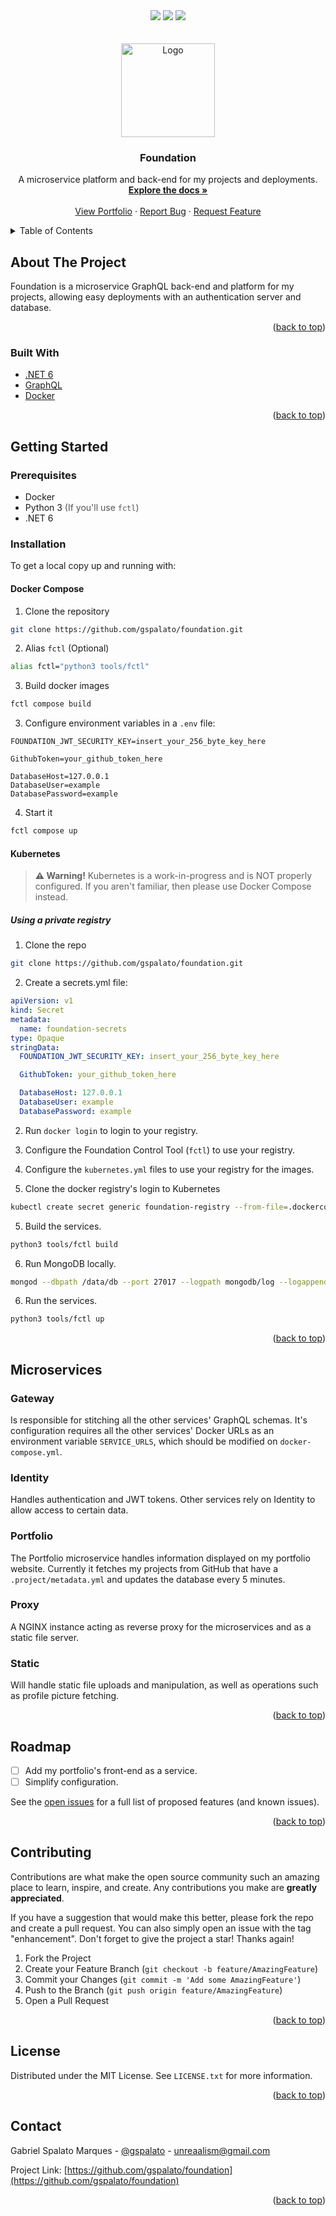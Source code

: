 <div id="top"></div>

<div align="center">
  <img src="https://img.shields.io/github/languages/top/gspalato/foundation?style=for-the-badge"/>
  <img src="https://img.shields.io/github/issues-raw/gspalato/foundation?style=for-the-badge"/>
  <img src="https://img.shields.io/github/contributors/gspalato/foundation?style=for-the-badge">
</div>

<!-- PROJECT LOGO -->
<br />
<div align="center">
  <br />

  <a href="https://github.com/gspalato/foundation">
    <img src="https://raw.githubusercontent.com/gspalato/foundation/master/.project/icon_circle.png" alt="Logo" width="150" height="150">
  </a>

<h3 align="center"><b>Foundation</b></h3>

  <p align="center">
    A microservice platform and back-end for my projects and deployments.
    <br />
    <a href="https://github.com/gspalato/foundation"><strong>Explore the docs »</strong></a>
    <br />
    <br />
    <a href="https://portfolio-gspalato.vercel.app">View Portfolio</a>
    ·
    <a href="https://github.com/gspalato/foundation/issues">Report Bug</a>
    ·
    <a href="https://github.com/gspalato/foundation/issues">Request Feature</a>
  </p>
</div>

<!-- TABLE OF CONTENTS -->
<details>
  <summary>Table of Contents</summary>
  <ol>
    <li>
      <a href="#about-the-project">About The Project</a>
      <ul>
        <li><a href="#built-with">Built With</a></li>
      </ul>
    </li>
    <li>
      <a href="#getting-started">Getting Started</a>
      <ul>
        <li><a href="#prerequisites">Prerequisites</a></li>
        <li>
          <a href="#installation">Installation</a>
          <ul>
            <li><a href="#docker-compose">Docker Compose</a></li>
            <li><a href="#kuberneter">Kubernetes</a></li>
          </ul>
        </li>
      </ul>
    </li>
    <li>
      <a href="#microservices">Microservices</a>
      <ul>
        <li><a href="#gateway">Gateway</a></li>
        <li><a href="#identity">Identity</a></li>
        <li><a href="#portfolio">Portfolio</a></li>
        <li><a href="#proxy">Proxy</a></li>
        <li><a href="#static">Static</a></li>
      </ul>
    </li>
    <li><a href="#roadmap">Roadmap</a></li>
    <li><a href="#contributing">Contributing</a></li>
    <li><a href="#license">License</a></li>
    <li><a href="#contact">Contact</a></li>
  </ol>
</details>

<!-- ABOUT THE PROJECT -->

## About The Project

Foundation is a microservice GraphQL back-end and platform for my projects, allowing easy deployments with an authentication server and database.

<p align="right">(<a href="#top">back to top</a>)</p>

### Built With

- [.NET 6](https://dotnet.microsoft.com/)
- [GraphQL](https://graphql.org)
- [Docker](https://www.docker.com)

<p align="right">(<a href="#top">back to top</a>)</p>

<!-- GETTING STARTED -->

## Getting Started

### Prerequisites

- Docker
- Python 3 <span style="color:#555">(If you'll use `fctl`)</span>
- .NET 6

### Installation

To get a local copy up and running with:

#### Docker Compose

1. Clone the repository

```sh
git clone https://github.com/gspalato/foundation.git
```

2. Alias `fctl` (Optional)

```sh
alias fctl="python3 tools/fctl"
```

3. Build docker images

```sh
fctl compose build
```

3. Configure environment variables in a `.env` file:

```env
FOUNDATION_JWT_SECURITY_KEY=insert_your_256_byte_key_here

GithubToken=your_github_token_here

DatabaseHost=127.0.0.1
DatabaseUser=example
DatabasePassword=example
```

4. Start it

```sh
fctl compose up
```

#### Kubernetes

> **⚠️ Warning!** Kubernetes is a work-in-progress and is NOT properly configured.
> If you aren't familiar, then please use Docker Compose instead.

##### Using a private registry

1. Clone the repo

```sh
git clone https://github.com/gspalato/foundation.git
```

2. Create a secrets.yml file:

```yml
apiVersion: v1
kind: Secret
metadata:
  name: foundation-secrets
type: Opaque
stringData:
  FOUNDATION_JWT_SECURITY_KEY: insert_your_256_byte_key_here

  GithubToken: your_github_token_here

  DatabaseHost: 127.0.0.1
  DatabaseUser: example
  DatabasePassword: example
```

2. Run `docker login` to login to your registry.

3. Configure the Foundation Control Tool (`fctl`) to use your registry.

4. Configure the `kubernetes.yml` files to use your registry for the images.

5. Clone the docker registry's login to Kubernetes

```sh
kubectl create secret generic foundation-registry --from-file=.dockerconfigjson=/path/to/.docker/config.json --type=kubernetes.io/dockerconfigjson
```

5. Build the services.

```sh
python3 tools/fctl build
```

6. Run MongoDB locally.

```sh
mongod --dbpath /data/db --port 27017 --logpath mongodb/log --logappend --fork --bind_ip_all
```

6. Run the services.

```sh
python3 tools/fctl up
```

<p align="right">(<a href="#top">back to top</a>)</p>

## Microservices

### Gateway

Is responsible for stitching all the other services' GraphQL schemas.
It's configuration requires all the other services' Docker URLs as an environment variable `SERVICE_URLS`, which should be modified on `docker-compose.yml`.

### Identity

Handles authentication and JWT tokens. Other services rely on Identity to allow access to certain data.

### Portfolio

The Portfolio microservice handles information displayed on my portfolio website.
Currently it fetches my projects from GitHub that have a `.project/metadata.yml` and updates the database every 5 minutes.

### Proxy

A NGINX instance acting as reverse proxy for the microservices and as a static file server.

### Static

Will handle static file uploads and manipulation, as well as operations such as profile picture fetching.

<p align="right">(<a href="#top">back to top</a>)</p>

<!-- ROADMAP -->

## Roadmap

- [ ] Add my portfolio's front-end as a service.
- [ ] Simplify configuration.

See the [open issues](https://github.com/gspalato/foundation/issues) for a full list of proposed features (and known issues).

<p align="right">(<a href="#top">back to top</a>)</p>

<!-- CONTRIBUTING -->

## Contributing

Contributions are what make the open source community such an amazing place to learn, inspire, and create. Any contributions you make are **greatly appreciated**.

If you have a suggestion that would make this better, please fork the repo and create a pull request. You can also simply open an issue with the tag "enhancement".
Don't forget to give the project a star! Thanks again!

1. Fork the Project
2. Create your Feature Branch (`git checkout -b feature/AmazingFeature`)
3. Commit your Changes (`git commit -m 'Add some AmazingFeature'`)
4. Push to the Branch (`git push origin feature/AmazingFeature`)
5. Open a Pull Request

<p align="right">(<a href="#top">back to top</a>)</p>

<!-- LICENSE -->

## License

Distributed under the MIT License. See `LICENSE.txt` for more information.

<p align="right">(<a href="#top">back to top</a>)</p>

<!-- CONTACT -->

## Contact

Gabriel Spalato Marques - [@gspalato](https://twitter.com/gspalato) - unreaalism@gmail.com

Project Link: [https://github.com/gspalato/foundation](https://github.com/gspalato/foundation)

<p align="right">(<a href="#top">back to top</a>)</p>

<!-- MARKDOWN LINKS & IMAGES -->
<!-- https://www.markdownguide.org/basic-syntax/#reference-style-links -->

[contributors-shield]: https://img.shields.io/github/contributors/gspalato/foundation.svg?style=for-the-badge
[contributors-url]: https://github.com/gspalato/foundation/graphs/contributors
[forks-shield]: https://img.shields.io/github/forks/gspalato/foundation.svg?style=for-the-badge
[forks-url]: https://github.com/gspalato/foundation/network/members
[stars-shield]: https://img.shields.io/github/stars/gspalato/foundation.svg?style=for-the-badge
[stars-url]: https://github.com/gspalato/foundation/stargazers
[issues-shield]: https://img.shields.io/github/issues/gspalato/foundation.svg?style=for-the-badge
[issues-url]: https://github.com/gspalato/foundation/issues
[license-shield]: https://img.shields.io/github/license/gspalato/foundation.svg?style=for-the-badge
[license-url]: https://github.com/gspalato/foundation/blob/master/LICENSE.txt
[linkedin-shield]: https://img.shields.io/badge/-LinkedIn-black.svg?style=for-the-badge&logo=linkedin&colorB=555
[linkedin-url]: https://linkedin.com/in/gspalato
[product-screenshot]: images/screenshot.png
